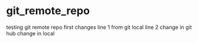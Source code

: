 # git_remote_repo
testing git remote repo
first changes
line 1 from git local
line 2
change in git hub
change in local
